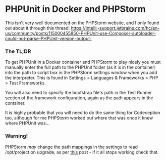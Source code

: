 # PHPUnit in Docker and PHPStorm
This isn't very well documented on the PHPStorm website, and I only found out
about it through this thread:
https://intellij-support.jetbrains.com/hc/en-us/community/posts/115000455850-PHPUnit-use-Composer-autoloader-could-not-parse-PHPUnit-version-output- 

### The TL;DR 
To get PHPUnit in a Docker container and PHPStorm to play nicely you must
manually enter the full path to the PHPUnit folder (as it is in the container)
into the path to script box in the PHPStorm settings window when you add the
interpreter. This is found in Settings > Languages & Frameworks > PHP > 
Test Frameworks.

You will also need to specify the bootstrap file's path in the Test Runner 
section of the framework configuration, again as the path appears in the 
container.


It is highly probable that you will need to do the same thing for Codeception
too, although for me PHPStorm worked out where that was once it knew where 
PHPUnit was...

### Warning!
PHPStorm _may_ change the path mappings in the settings to read /opt/project
on upgrade, as per 
[this](https://intellij-support.jetbrains.com/hc/en-us/community/posts/115000455850/comments/360000464500)
post - if it all stops working check that.
